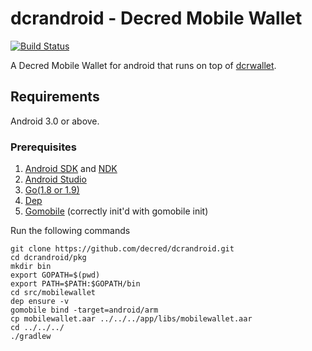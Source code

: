 # dcrandroid - Decred Mobile Wallet

[![Build Status](https://travis-ci.org/decred/dcrandroid.svg?branch=master)](https://travis-ci.org/decred/dcrandroid)

A Decred Mobile Wallet for android that runs on top of [dcrwallet](https://github.com/decred/dcrwallet).

## Requirements

Android 3.0 or above.

### Prerequisites

1. [Android SDK](https://developer.android.com/sdk/download.html) and [NDK](https://developer.android.com/ndk/downloads/index.html)
2. [Android Studio](https://developer.android.com/studio/index.html)
3. [Go(1.8 or 1.9)](http://golang.org/doc/install)
4. [Dep](https://github.com/golang/dep/releases)
5. [Gomobile](https://github.com/golang/go/wiki/Mobile#tools) (correctly init'd with gomobile init)

Run the following commands

    git clone https://github.com/decred/dcrandroid.git
    cd dcrandroid/pkg
    mkdir bin
    export GOPATH=$(pwd)
    export PATH=$PATH:$GOPATH/bin
    cd src/mobilewallet
    dep ensure -v
    gomobile bind -target=android/arm
    cp mobilewallet.aar ../../../app/libs/mobilewallet.aar
    cd ../../../
    ./gradlew